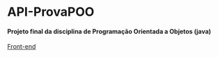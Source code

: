 # API-ProvaPOO

<h4> Projeto final da disciplina de Programação Orientada a Objetos (java) </h4>

<a href="https://github.com/LeoMiriZ/WEB-ProvaPOO"> Front-end </a>
